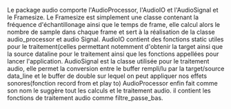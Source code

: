   Le package audio comporte l'AudioProcessor, l'AudioIO et l'AudioSignal et le Framesize.
  Le Framesize est simplement une classe contenant la fréquence d'échantillonage ainsi que le temps de frame, 
elle calcul alors le nombre de sample dans chaque frame et sert à la réalisation de la classe audio_processor et audio Signal.
  AudioIO contient des fonctions static utiles pour le traitement(celles permettant notemment d'obtenir la target ainsi que la source dataline pour le traitement ainsi que
les fonctions appellées pour lancer l'application.
  AudioSignal est la classe utilisée pour le traitement audio, elle permet la conversion entre le buffer rempli/lu par la target/source data_line et le buffer de double
sur lequel on peut appliquer nos effets sonores(fonction record from et play to)
  AudioProcessor enfin fait comme son nom le suggère tout les calculs et le traitement audio. il contient les fonctions de traitement audio comme filtre_passe_bas.
  
